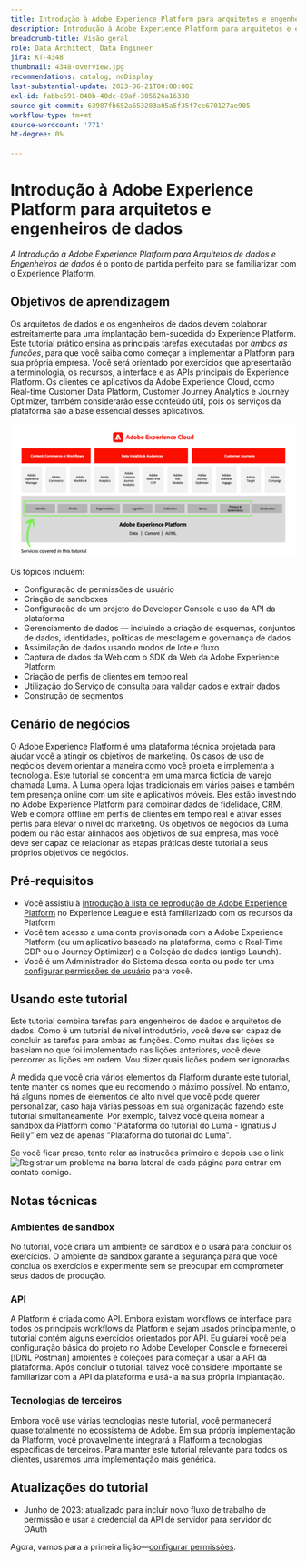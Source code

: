 ```yaml
---
title: Introdução à Adobe Experience Platform para arquitetos e engenheiros de dados
description: Introdução à Adobe Experience Platform para arquitetos e engenheiros de dados.
breadcrumb-title: Visão geral
role: Data Architect, Data Engineer
jira: KT-4348
thumbnail: 4348-overview.jpg
recommendations: catalog, noDisplay
last-substantial-update: 2023-06-21T00:00:00Z
exl-id: fabbc591-840b-40dc-89af-305626a16338
source-git-commit: 63987fb652a653283a05a5f35f7ce670127ae905
workflow-type: tm+mt
source-wordcount: '771'
ht-degree: 0%

---
```


# Introdução à Adobe Experience Platform para arquitetos e engenheiros de dados

<!--5min-->

_A Introdução à Adobe Experience Platform para Arquitetos de dados e Engenheiros de dados_ é o ponto de partida perfeito para se familiarizar com o Experience Platform.


<!--How do we address ETL-->

## Objetivos de aprendizagem

Os arquitetos de dados e os engenheiros de dados devem colaborar estreitamente para uma implantação bem-sucedida do Experience Platform. Este tutorial prático ensina as principais tarefas executadas por _ambas as funções_, para que você saiba como começar a implementar a Platform para sua própria empresa. Você será orientado por exercícios que apresentarão a terminologia, os recursos, a interface e as APIs principais do Experience Platform. Os clientes de aplicativos da Adobe Experience Cloud, como Real-time Customer Data Platform, Customer Journey Analytics e Journey Optimizer, também considerarão esse conteúdo útil, pois os serviços da plataforma são a base essencial desses aplicativos.

![Adobe Experience Cloud marketecture destacando os serviços da Platform abordados neste tutorial — identidade, perfil, segmentação, assimilação, consulta e governança](assets/marketecture.png)

Os tópicos incluem:

* Configuração de permissões de usuário
* Criação de sandboxes
* Configuração de um projeto do Developer Console e uso da API da plataforma
* Gerenciamento de dados — incluindo a criação de esquemas, conjuntos de dados, identidades, políticas de mesclagem e governança de dados
* Assimilação de dados usando modos de lote e fluxo
* Captura de dados da Web com o SDK da Web da Adobe Experience Platform
* Criação de perfis de clientes em tempo real
* Utilização do Serviço de consulta para validar dados e extrair dados
* Construção de segmentos

## Cenário de negócios

O Adobe Experience Platform é uma plataforma técnica projetada para ajudar você a atingir os objetivos de marketing. Os casos de uso de negócios devem orientar a maneira como você projeta e implementa a tecnologia. Este tutorial se concentra em uma marca fictícia de varejo chamada Luma. A Luma opera lojas tradicionais em vários países e também tem presença online com um site e aplicativos móveis. Eles estão investindo no Adobe Experience Platform para combinar dados de fidelidade, CRM, Web e compra offline em perfis de clientes em tempo real e ativar esses perfis para elevar o nível do marketing. Os objetivos de negócios da Luma podem ou não estar alinhados aos objetivos de sua empresa, mas você deve ser capaz de relacionar as etapas práticas deste tutorial a seus próprios objetivos de negócios.

## Pré-requisitos

* Você assistiu à [Introdução à lista de reprodução de Adobe Experience Platform](https://experienceleague.adobe.com/en/playlists/experience-platform-introduction) no Experience League e está familiarizado com os recursos da Platform
* Você tem acesso a uma conta provisionada com a Adobe Experience Platform (ou um aplicativo baseado na plataforma, como o Real-Time CDP ou o Journey Optimizer) e a Coleção de dados (antigo Launch).
* Você é um Administrador do Sistema dessa conta ou pode ter uma [configurar permissões de usuário](configure-permissions.md) para você.

## Usando este tutorial

Este tutorial combina tarefas para engenheiros de dados e arquitetos de dados. Como é um tutorial de nível introdutório, você deve ser capaz de concluir as tarefas para ambas as funções. Como muitas das lições se baseiam no que foi implementado nas lições anteriores, você deve percorrer as lições em ordem. Vou dizer quais lições podem ser ignoradas.

À medida que você cria vários elementos da Platform durante este tutorial, tente manter os nomes que eu recomendo o máximo possível. No entanto, há alguns nomes de elementos de alto nível que você pode querer personalizar, caso haja várias pessoas em sua organização fazendo este tutorial simultaneamente. Por exemplo, talvez você queira nomear a sandbox da Platform como &quot;Plataforma do tutorial do Luma - Ignatius J Reilly&quot; em vez de apenas &quot;Plataforma do tutorial do Luma&quot;.

Se você ficar preso, tente reler as instruções primeiro e depois use o link ![Registrar um problema](https://experienceleague.adobe.com/assets/img/feedback.svg) na barra lateral de cada página para entrar em contato comigo.

## Notas técnicas

### Ambientes de sandbox

No tutorial, você criará um ambiente de sandbox e o usará para concluir os exercícios. O ambiente de sandbox garante a segurança para que você conclua os exercícios e experimente sem se preocupar em comprometer seus dados de produção.

### API

A Platform é criada como API. Embora existam workflows de interface para todos os principais workflows da Platform e sejam usados principalmente, o tutorial contém alguns exercícios orientados por API. Eu guiarei você pela configuração básica do projeto no Adobe Developer Console e fornecerei [!DNL Postman] ambientes e coleções para começar a usar a API da plataforma. Após concluir o tutorial, talvez você considere importante se familiarizar com a API da plataforma e usá-la na sua própria implantação.

### Tecnologias de terceiros

Embora você use várias tecnologias neste tutorial, você permanecerá quase totalmente no ecossistema de Adobe. Em sua própria implementação da Platform, você provavelmente integrará a Platform a tecnologias específicas de terceiros. Para manter este tutorial relevante para todos os clientes, usaremos uma implementação mais genérica.

## Atualizações do tutorial

* Junho de 2023: atualizado para incluir novo fluxo de trabalho de permissão e usar a credencial da API de servidor para servidor do OAuth


Agora, vamos para a primeira lição—[configurar permissões](configure-permissions.md).
